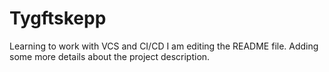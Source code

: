 # Tygftskepp
Learning to work with VCS and CI/CD
I am editing the README file.
 Adding some more details about the project description.
